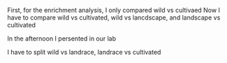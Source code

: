 First, for the enrichment analysis, I only compared wild vs cultivaed
Now I have to compare wild vs cultivated, wild vs lancdscape, and landscape vs cultivated


In the afternoon I persented in our lab

I have to split wild vs landrace, landrace vs cultivated